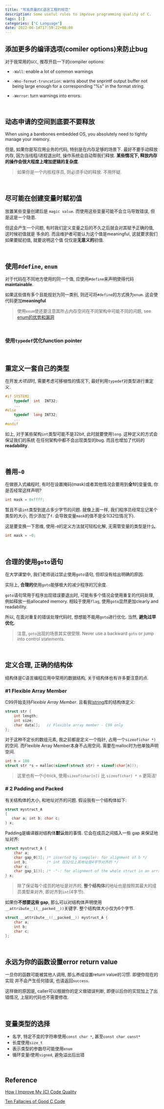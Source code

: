 ```yaml
---
title: "写高质量的C语言工程的规范"
description: Some useful rules to improve programming quality of C.
tags: [c]
categories: ["C Language"]
date: 2022-06-14T17:59:22+08:00
---
```


## 添加更多的编译选项(comiler options)来防止bug

对于我常用的`GCC`, 推荐开启一下的compiler options:

* `-Wall`: enable a lot of common warnings

* `-Wno-format-truncation`: warns about the snprintf output buffer not being 
large enough for a corresponding “%s” in the format string.

* `-Werror`: turn warnings into errors.

&nbsp;
## 动态申请的空间到底要不要释放

When using a barebones embedded OS, you absolutely need to tightly manage your memory.

但是, 如果你是写应用业务的代码, 特别是在内存足够的场景下. 最好不要手动释放内存, 
因为当线程/进程退出时, 操作系统会自动帮我们释放. **某些情况下, 释放内存的操作会很大程度上增加逻辑的复杂度**.

> 如果你是一个内核程序员, 则必须手动的释放. 不用怀疑.

&nbsp;
## 尽可能在创建变量时赋初值

放置某些变量创建后是 `magic value`. 而使用这些变量可能不会立马导致错误, 但是这是一个隐患.

但这会产生一个问题, 有时我们定义变量之后的不久之后就会对其赋予正确的值, 这时候初值就是
多余的. 而且维护者可能认为这个值是meaningful, 这就要求我们如果要赋初值, 就要说明这个值
仅仅是**无意义的**初值.


&nbsp;

## 使用`#define`, `enum`

对于代码在不同地方使用的同一个值, 应使用`#define`来声明使得代码**maintainable**.

如果这些值有多个且能规划为同一类别, 则还可将`#define`的方式换为`enum`. 这会使代码更加**meaningful**

> 使用`enum`使还要注意其所占内存空间在不同架构中可能不同的问题, see [enum的优势和漏洞](https://www.cnblogs.com/bluettt/p/16041867.html)


&nbsp;
### 使用`typedef`优化function pointer


&nbsp;
## 重定义一套自己的类型

在开发*大项目*时, 需要考虑可移植性的情况下, 最好利用`typedef`对类型进行重定义.
```c
#if SYSTEM1
    typedef  int  INT32;
    ...
#else
    typedef  long INT32;
    ...
#endif
```

如上, 对于某些架构`int`类型可能不是32bit, 此时就要使用`long`. 这种定义的方式会保证我们的系统
在任何架构中都不会出现类型的bug. 而且也增加了代码的**readability**.


&nbsp;
## 善用`~0`

在做嵌入式编程时, 有时在设置掩码(mask)或者其他情况会要用到**全1**的变量值, 你是否经常这样声明?
```c
int mask = 0xffff;
```

暂且不谈`int`类型到底占多少字节的问题. 就像上面一样, 我们程序员经常忘记某个类型的大小, 
而少添加了`f`. 会导致变量`mask`的值不是全1(32位情况下).

这是要变换一下思维, 使用`~0`的定义方法就可轻松化解, 无需管变量的类型是什么.
```c
int mask = ~0;
```

&nbsp;
## 合理的使用`goto`语句

在大学课堂中, 我们老师说过禁止使用`goto`语句, 但却没有给出明确的原因.

实际上, **合理的**使用`goto`能够极大的减少程序的冗余度.

`goto`语句常用于程序出现错误要退出时, 可能有多个情况会使用重复的代码处理, 
例如释放一些allocated memory. 相较于使用`flag`, 使用`goto`显然更加clearly and readability. 

所以, 在面对重复的错误处理代码时, 想想能不能用`goto`进行优化. 当然, **避免过早优化**.

> 注意, `goto`出现的场景其实很受限. Never use a backward `goto` or jump into control statements.

&nbsp;

## 定义合理, 正确的结构体

结构体是C语言编程应用中常用的数据结构, 关于结构体也有许多要注意的点.

### #1 Flexible Array Member

C99开始支持*Flexible Array Member*. 且看我[lstring]()库的结构体定义:

```c
struct str {
    int length;
    int size;
    char data[];   // Flexible array member - C99 only
};
```

对于这种不定长的数组元素,  我之前都是定义一个指针, 占用一个`sizeof(char *)`的空间. 而Flexible Array Member本身不占用空间. 需要在malloc时为他单独声明空间. 

```c
int n = 100
struct str *s = malloc(sizeof(struct str) + sizeof(char[n]));
```

> 这里也有一个小trick, 使用`sizeof(char[n])` 比 `sizeof(char) * n` 更简洁!

### # 2 Padding and Packed

有关结构体的大小, 和地址对齐的问题. 假设我有一个结构体如下:

```c
struct mystruct_A
{
   char a; int b; char c;
} x;
```

Padding是编译器对结构体**默认**做的事情. 它会在成员之间插入一些 gap 来保证地址对齐:

```c
struct mystruct_A {
    char a;
    char gap_0[3]; /* inserted by compiler: for alignment of b */
    int b;         /* int 在32位上其地址是4字节对齐的 */
    char c;
    char gap_1[3]; /* -"-: for alignment of the whole struct in an array */
} x;
```

> 除了保证每个成员的地址是对齐的, **整个结构体**的地址也是按照其最大的成员类型来对齐, 即对齐到`int`(4字节).

如果你**不想要这些 gap**, 那么可以对结构体声明使用 `__attribute__((__packed__))`关键字. 整个结构体大小仅为6个字节.

```c
struct __attribute__((__packed__)) mystruct_A {
    char a;
    int b;
    char c;
};
```

&nbsp;

## 永远为你的函数设置error return value

一旦你的函数可能被其他人调用, 那么养成设置return value的习惯. 即便你现在的实现
并不会产生任何错误, 也请返回`success`. 

这样做的原因是, caller可以根据你的定义做错误判断, 即便以后你的实现加上了出错情况,
上层的代码也不需要修改.


&nbsp;
## 变量类型的选择

* 名字, 特定不变的字符串使用`const char *`, 甚至`const char const*`
* 长度使用`size_t`
* 表示类型的参数尽可能使用`enum`
* 循环变量i使用`signed`, 避免溢出后出错

&nbsp;
## Reference

[How I Improve My (C) Code Quality](https://www.msweet.org/blog/2020-12-31-how-i-improve-my-c-code-quality.html)

[Ten Fallacies of Good C Code](https://www.codeproject.com/Articles/357065/Ten-Fallacies-of-Good-C-Code)
